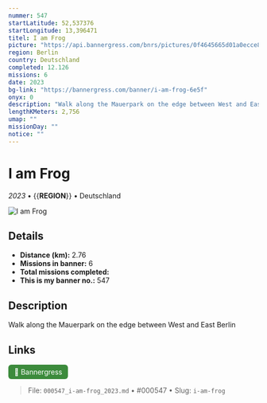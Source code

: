 ```yaml
---
nummer: 547
startLatitude: 52,537376
startLongitude: 13,396471
titel: I am Frog
picture: "https://api.bannergress.com/bnrs/pictures/0f4645665d01a0ecce84e1bb011abafc"
region: Berlin
country: Deutschland
completed: 12.126
missions: 6
date: 2023
bg-link: "https://bannergress.com/banner/i-am-frog-6e5f"
onyx: 0
description: "Walk along the Mauerpark on the edge between West and East Berlin"
lengthKMeters: 2,756
umap: ""
missionDay: ""
notice: ""
---
```

# I am Frog

*2023* • {{__REGION__}} • Deutschland

![I am Frog](https://api.bannergress.com/bnrs/pictures/0f4645665d01a0ecce84e1bb011abafc)



## Details
- **Distance (km):** 2.76
- **Missions in banner:** 6
- **Total missions completed:** 
- **This is my banner no.:** 547



## Description
Walk along the Mauerpark on the edge between West and East Berlin



## Links
<a href="https://bannergress.com/banner/i-am-frog-6e5f" target="_blank" style="display:inline-block;margin-right:8px;padding:6px 12px;background:#3c8b3c;color:#fff;text-decoration:none;border-radius:6px;">🔗 Bannergress</a>



> File: `000547_i-am-frog_2023.md` • #000547 • Slug: `i-am-frog`
